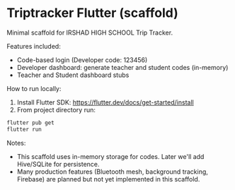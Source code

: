 # Triptracker Flutter (scaffold)

Minimal scaffold for IRSHAD HIGH SCHOOL Trip Tracker.

Features included:
- Code-based login (Developer code: 123456)
- Developer dashboard: generate teacher and student codes (in-memory)
- Teacher and Student dashboard stubs

How to run locally:

1. Install Flutter SDK: https://flutter.dev/docs/get-started/install
2. From project directory run:

```bash
flutter pub get
flutter run
```

Notes:
- This scaffold uses in-memory storage for codes. Later we'll add Hive/SQLite for persistence.
- Many production features (Bluetooth mesh, background tracking, Firebase) are planned but not yet implemented in this scaffold.
